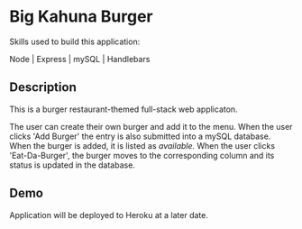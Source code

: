 # Big Kahuna Burger

Skills used to build this application:

Node | Express | mySQL | Handlebars

## Description

This is a burger restaurant-themed full-stack web applicaton.

The user can create their own burger and add it to the menu.  When the user clicks 'Add Burger' the entry is also submitted into a mySQL database.  When the burger is added, it is listed as *available.*  When the user clicks 'Eat-Da-Burger', the burger moves to the corresponding column and its status is updated in the database.

## Demo

Application will be deployed to Heroku at a later date.


